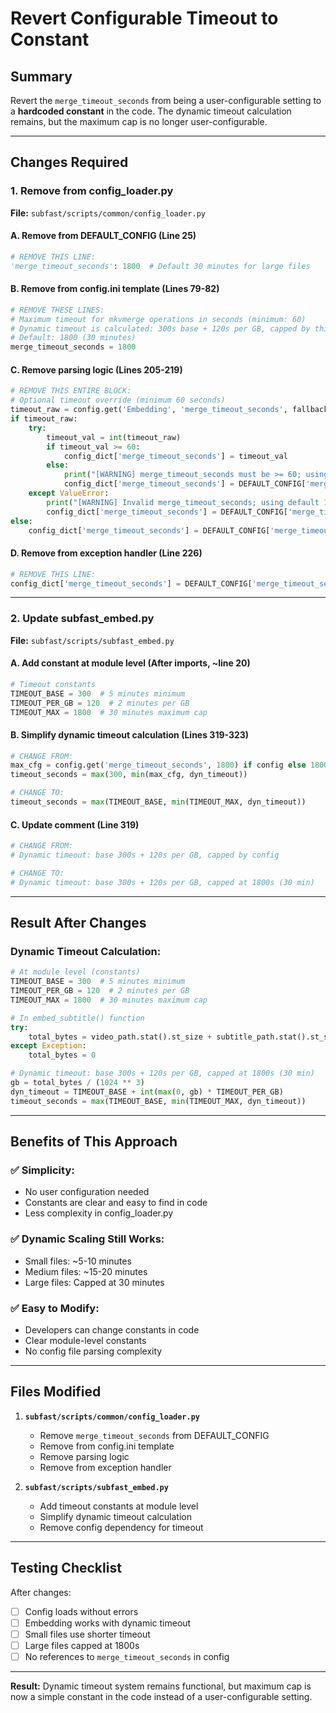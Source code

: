 # Revert Configurable Timeout to Constant

## Summary
Revert the `merge_timeout_seconds` from being a user-configurable setting to a **hardcoded constant** in the code. The dynamic timeout calculation remains, but the maximum cap is no longer user-configurable.

---

## Changes Required

### 1. **Remove from config_loader.py**

**File:** `subfast/scripts/common/config_loader.py`

#### **A. Remove from DEFAULT_CONFIG** (Line 25)
```python
# REMOVE THIS LINE:
'merge_timeout_seconds': 1800  # Default 30 minutes for large files
```

#### **B. Remove from config.ini template** (Lines 79-82)
```python
# REMOVE THESE LINES:
# Maximum timeout for mkvmerge operations in seconds (minimum: 60)
# Dynamic timeout is calculated: 300s base + 120s per GB, capped by this value
# Default: 1800 (30 minutes)
merge_timeout_seconds = 1800
```

#### **C. Remove parsing logic** (Lines 205-219)
```python
# REMOVE THIS ENTIRE BLOCK:
# Optional timeout override (minimum 60 seconds)
timeout_raw = config.get('Embedding', 'merge_timeout_seconds', fallback='1800').strip()
if timeout_raw:
    try:
        timeout_val = int(timeout_raw)
        if timeout_val >= 60:
            config_dict['merge_timeout_seconds'] = timeout_val
        else:
            print("[WARNING] merge_timeout_seconds must be >= 60; using default 1800s")
            config_dict['merge_timeout_seconds'] = DEFAULT_CONFIG['merge_timeout_seconds']
    except ValueError:
        print("[WARNING] Invalid merge_timeout_seconds; using default 1800s")
        config_dict['merge_timeout_seconds'] = DEFAULT_CONFIG['merge_timeout_seconds']
else:
    config_dict['merge_timeout_seconds'] = DEFAULT_CONFIG['merge_timeout_seconds']
```

#### **D. Remove from exception handler** (Line 226)
```python
# REMOVE THIS LINE:
config_dict['merge_timeout_seconds'] = DEFAULT_CONFIG['merge_timeout_seconds']
```

---

### 2. **Update subfast_embed.py**

**File:** `subfast/scripts/subfast_embed.py`

#### **A. Add constant at module level** (After imports, ~line 20)
```python
# Timeout constants
TIMEOUT_BASE = 300  # 5 minutes minimum
TIMEOUT_PER_GB = 120  # 2 minutes per GB
TIMEOUT_MAX = 1800  # 30 minutes maximum cap
```

#### **B. Simplify dynamic timeout calculation** (Lines 319-323)
```python
# CHANGE FROM:
max_cfg = config.get('merge_timeout_seconds', 1800) if config else 1800
timeout_seconds = max(300, min(max_cfg, dyn_timeout))

# CHANGE TO:
timeout_seconds = max(TIMEOUT_BASE, min(TIMEOUT_MAX, dyn_timeout))
```

#### **C. Update comment** (Line 319)
```python
# CHANGE FROM:
# Dynamic timeout: base 300s + 120s per GB, capped by config

# CHANGE TO:
# Dynamic timeout: base 300s + 120s per GB, capped at 1800s (30 min)
```

---

## Result After Changes

### **Dynamic Timeout Calculation:**
```python
# At module level (constants)
TIMEOUT_BASE = 300  # 5 minutes minimum
TIMEOUT_PER_GB = 120  # 2 minutes per GB
TIMEOUT_MAX = 1800  # 30 minutes maximum cap

# In embed_subtitle() function
try:
    total_bytes = video_path.stat().st_size + subtitle_path.stat().st_size
except Exception:
    total_bytes = 0

# Dynamic timeout: base 300s + 120s per GB, capped at 1800s (30 min)
gb = total_bytes / (1024 ** 3)
dyn_timeout = TIMEOUT_BASE + int(max(0, gb) * TIMEOUT_PER_GB)
timeout_seconds = max(TIMEOUT_BASE, min(TIMEOUT_MAX, dyn_timeout))
```

---

## Benefits of This Approach

### ✅ **Simplicity:**
- No user configuration needed
- Constants are clear and easy to find in code
- Less complexity in config_loader.py

### ✅ **Dynamic Scaling Still Works:**
- Small files: ~5-10 minutes
- Medium files: ~15-20 minutes  
- Large files: Capped at 30 minutes

### ✅ **Easy to Modify:**
- Developers can change constants in code
- Clear module-level constants
- No config file parsing complexity

---

## Files Modified

1. **`subfast/scripts/common/config_loader.py`**
   - Remove `merge_timeout_seconds` from DEFAULT_CONFIG
   - Remove from config.ini template
   - Remove parsing logic
   - Remove from exception handler

2. **`subfast/scripts/subfast_embed.py`**
   - Add timeout constants at module level
   - Simplify dynamic timeout calculation
   - Remove config dependency for timeout

---

## Testing Checklist

After changes:
- [ ] Config loads without errors
- [ ] Embedding works with dynamic timeout
- [ ] Small files use shorter timeout
- [ ] Large files capped at 1800s
- [ ] No references to `merge_timeout_seconds` in config

---

**Result:** Dynamic timeout system remains functional, but maximum cap is now a simple constant in the code instead of a user-configurable setting.